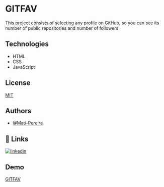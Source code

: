 
# GITFAV

This project consists of selecting any profile on GitHub, so you can see its number of public repositories and number of followers


## Technologies

- HTML
- CSS
- JavaScript
## License

[MIT](https://choosealicense.com/licenses/mit/)


## Authors

- [@Mati-Pereira](https://github.com/Mati-Pereira)


## 🔗 Links
[![linkedin](https://img.shields.io/badge/linkedin-0A66C2?style=for-the-badge&logo=linkedin&logoColor=white)](https://www.linkedin.com/in/matheus-rodrigues-pereira/)


## Demo

[GITFAV](https://gitfav.netlify.app/)

